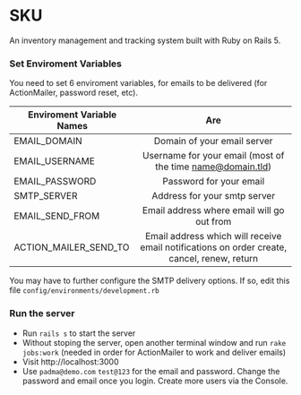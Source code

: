 # SKU
An inventory management and tracking system built with Ruby on Rails 5.


### Set Enviroment Variables
 You need to set 6 enviroment variables, for emails to be delivered (for ActionMailer, password reset, etc).


| Enviroment Variable Names| Are                  |
| ------------            |:---------------------:|
| EMAIL_DOMAIN            | Domain of your email server     |
| EMAIL_USERNAME          | Username for your email (most of the time name@domain.tld)|
| EMAIL_PASSWORD          | Password for your email          |
| SMTP_SERVER         	  | Address for your smtp server     |
| EMAIL_SEND_FROM         | Email address where email will go out from |
| ACTION_MAILER_SEND_TO   | Email address which will receive email notifications on order create, cancel, renew, return |

You may have to further configure the SMTP delivery options. If so, edit this file ```config/environments/development.rb```

### Run the server
* Run ```rails s``` to start the server
* Without stoping the server, open another terminal window and run ```rake jobs:work``` (needed in order for ActionMailer to work and deliver emails)
* Visit http://localhost:3000
* Use ```padma@demo.com```  ```test@123``` for the email and password. Change the password and email once you login. Create more users via the Console.
